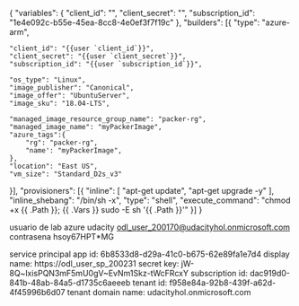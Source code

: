 {
  "variables": {
    "client_id": "",
    "client_secret": "",
    "subscription_id": "1e4e092c-b55e-45ea-8cc8-4e0ef3f7f19c"
  },
  "builders": [{
    "type": "azure-arm",

    "client_id": "{{user `client_id`}}",
    "client_secret": "{{user `client_secret`}}",
    "subscription_id": "{{user `subscription_id`}}",

    "os_type": "Linux",
    "image_publisher": "Canonical",
    "image_offer": "UbuntuServer",
    "image_sku": "18.04-LTS",

    "managed_image_resource_group_name": "packer-rg",
    "managed_image_name": "myPackerImage",
    "azure_tags":{
        "rg": "packer-rg",
        "name': "myPackerImage",
    },
    "location": "East US",
    "vm_size": "Standard_D2s_v3"
  }],
  "provisioners": [{
    "inline": [
        "apt-get update",
        "apt-get upgrade -y"
    ],
    "inline_shebang": "/bin/sh -x",
    "type": "shell",
    "execute_command": "chmod +x {{ .Path }}; {{ .Vars }} sudo -E sh '{{ .Path }}'"
  }]
}

usuario de lab azure udacity
odl_user_200170@udacityhol.onmicrosoft.com
contrasena
hsoy67HPT*MG

service principal
app id: 6b8533d8-d29a-41c0-b675-62e89fa1e7d4
display name: https://odl_user_sp_200231
secret key: jW-8Q~lxisPQN3mF5mU0gV~EvNm1Skz-tWcFRcxY
subscription id: dac919d0-841b-48ab-84a5-d1735c6aeeeb
tenant id: f958e84a-92b8-439f-a62d-4f45996b6d07
tenant domain name: udacityhol.onmicrosoft.com
